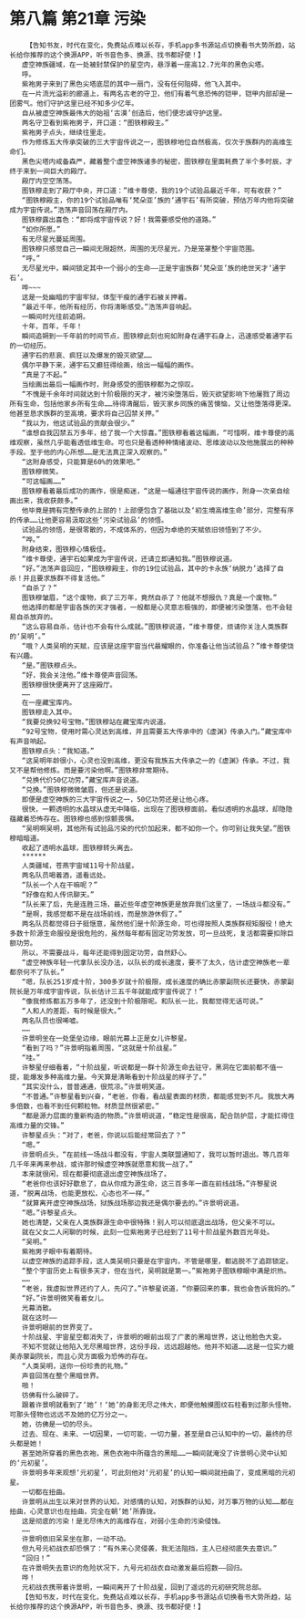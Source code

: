 # 第八篇 第21章 污染
        【告知书友，时代在变化，免费站点难以长存，手机app多书源站点切换看书大势所趋，站长给你推荐的这个换源APP，听书音色多、换源、找书都好使！】
       虚空神族疆域，在一处被封禁保护的星空内，悬浮着一座高12.7光年的黑色尖塔。
       呼。
       紫袍男子来到了黑色尖塔底层的其中一扇门，没有任何阻碍，他飞入其中。
       在一片流光溢彩的廊道上，有两名古老的守卫，他们有着气息恐怖的铠甲，铠甲内部却是一团雾气。他们守护这里已经不知多少亿年。
       自从被虚空神族最伟大的始祖‘古漠’创造后，他们便忠诚守护这里。
       两名守卫看到紫袍男子，开口道：“图铁穆殿主。”
       紫袍男子点头，继续往里走。
       作为修炼五大传承突破的三大宇宙传说之一，图铁穆地位自然极高，仅次于族群内的高维生命们。
       黑色尖塔内戒备森严，藏着整个虚空神族诸多的秘密，图铁穆在里面耗费了半个多时辰，才终于来到一间巨大的殿厅。
       殿厅内空空荡荡。
       图铁穆走到了殿厅中央，开口道：”维卡尊使，我的19个试验品最近千年，可有收获？”
       “图铁穆殿主，你的19个试验品唯有‘梵朵亚’族的‘通宇石’有所突破，预估万年内他将突破成为宇宙传说。”浩荡声音回荡在殿厅内。
       图铁穆露出喜色：“即将成宇宙传说？好！我需要感受他的道路。”
       “如你所愿。”
       有无尽星光蔓延周围。
       图铁穆只感觉自己一瞬间无限超然，周围的无尽星光，乃是笼罩整个宇宙范围。
       “呼。”
       无尽星光中，瞬间锁定其中一个弱小的生命——正是宇宙族群‘梵朵亚’族的绝世天才‘通宇石’。
       哗~~~
       这是一处幽暗的宇宙牢狱，体型干瘦的通宇石被关押着。
       “最近千年，他所有经历，你将清晰感受。”浩荡声音响起。
       一瞬间时光往前追朔。
       十年，百年，千年！
       瞬间追朔到一千年前的时间节点，图铁穆此刻也宛如附身在通宇石身上，迅速感受着通宇石的一切经历。
       通宇石的悲哀、疯狂以及爆发的毁灭欲望……
       偶尔平静下来，通宇石又癫狂得绘画，绘出一幅幅的画作。
       “真是了不起。”
       当绘画出最后一幅画作时，附身感受的图铁穆都为之惊叹。
       “不愧是千余年时间就达到十阶极限的天才，被污染堕落后，毁灭欲望影响下他屠戮了周边所有生命，包括他家乡所有生命……待得清醒后，毁灭家乡同族的痛苦懊恼，又让他堕落得更深。他甚至恳求族群的至高境，要求将自己囚禁关押。”
       “我以为，他这试验品的贡献会很少。”
       “谁想自我囚禁五万多年，给了我一个大惊喜。”图铁穆看着这幅画，“可惜啊，维卡尊使的高维观察，虽然几乎能看透低维生命。可也只是看透种种情绪波动、思维波动以及他施展出的种种手段。至于他的内心所想……是无法真正深入观察的。”
       “这附身感受，只能算是60%的效果吧。”
       图铁穆微笑。
       “可这幅画……”
       图铁穆看着最后成功的画作，很是痴迷，“这是一幅通往宇宙传说的画作，附身一次亲自绘画出来，我收获颇多。”
       他毕竟是拥有完整传承的上部的！上部便包含了基础以及‘初生境高维生命’部分，完整有序的传承……让他更容易汲取这些‘污染试验品’的领悟。
       试验品的领悟，是很零散的，不成体系的，但因为卓绝的天赋依旧领悟到了不少。
       “哗。”
       附身结束，图铁穆心情极佳。
       “维卡尊使，通宇石如果成为宇宙传说，还请立即通知我。”图铁穆说道。
       “好。”浩荡声音回应，“图铁穆殿主，你的19位试验品，其中的卡永族‘纳脱力’选择了自杀！并且要求族群不得复活他。”
       “自杀了？”
       图铁穆皱眉，“这个废物，疯了三万年，竟然自杀了？他就不想报仇？真是一个废物。”
       他选择的都是宇宙各族的天才强者，一般都是心灵意志极强的，即便被污染堕落，也不会轻易自杀放弃的。
       “这么容易自杀，估计也不会有什么成就。”图铁穆说道，“维卡尊使，烦请你关注人类族群的‘吴明’。”
       “哦？人类吴明的天赋，应该是这座宇宙当代最耀眼的，你准备让他当试验品？”维卡尊使饶有兴趣。
       “是。”图铁穆点头。
       “好，我会关注他。”维卡尊使声音回荡。
       图铁穆很快便离开了这座殿厅。
       ……
       在一座藏宝库内。
       图铁穆走入其中。
       “我要兑换92号宝物。”图铁穆站在藏宝库内说道。
       “92号宝物，使用时需心灵达到高维，并且需要五大传承中的《虚渊》传承入门。”藏宝库中有声音响起。
       图铁穆点头：“我知道。”
       “这吴明年龄很小，心灵也没到高维，更没有我族五大传承之一的《虚渊》传承。不过，我又不是帮他修炼。而是要污染他啊。”图铁穆非常期待。
       “兑换代价50亿功劳。”藏宝库声音说道。
       “兑换。”图铁穆微微皱眉，但还是说道。
       即便是虚空神族的三大宇宙传说之一，50亿功劳还是让他心疼。
       很快，一颗透明的水晶球从虚无中降临，出现在了图铁穆面前。看似透明的水晶球，却隐隐蕴藏着恐怖存在。图铁穆也感到惊颤畏惧。
       “吴明啊吴明，其他所有试验品污染的代价加起来，都不如你一个。你可别让我失望。”图铁穆暗暗道。
       收起了透明水晶球，图铁穆转头离去。
       ******
       人类疆域，苍燕宇宙域11号十阶战星。
       两名队员喝着酒，遥看远处。
       “队长一个人在干嘛呢？”
       “好像在和人传讯聊天。”
       “队长来了后，先是连胜三场，最近些年虚空神族更是放弃我们这里了，一场战斗都没有。”
       “是啊，我感觉都不是在战场前线，而是旅游休假了。”
       两名队员都觉得日子挺惬意，虽然他们是十阶源生命，可也得按照人类族群规矩服役！绝大多数十阶源生命服役是很危险的，虽然每年都有固定功劳发放，可一旦战死，复活都需要扣除巨额功劳。
       所以，不需要战斗，每年还能得到固定功劳，自然舒心。
       “虚空神族年轻一代拿队长没办法，以队长的成长速度，要不了太久，估计虚空神族老一辈都奈何不了队长。”
       “嗯，队长251岁成十阶，300多岁就十阶极限，成长速度的确比赤蒙副院长还要快，赤蒙副院长是万年成宇宙传说，队长估计三五千年就能成宇宙传说了！”
       “像我修炼都五万多年了，还没到十阶极限呢。和队长一比，我都觉得无话可说。”
       “人和人的差距，有时候是很大。”
       两名队员也很唏嘘。
       ……
       许景明坐在一处堡垒边缘，眼前光幕上正是女儿许黎星。
       “看到了吗？”许景明指着周围，“这就是十阶战星。”
       “哇。”
       许黎星仔细看着，“十阶战星，听说都是一群十阶源生命去驻守，黑洞在它面前都不值一提，能爆发多种高维力量。今天算是清晰看到十阶战星的样子了。”
       “其实没什么，普普通通，很荒凉。”许景明笑道。
       “不普通。”许黎星看到兴奋，“老爸，你看，看战星表面的材质，都能感觉到不凡。我放大再多倍数，也看不到任何颗粒物。材质显然很紧密。”
       “都是源力层面的重新构造的物质。”许景明说道，“稳定性是很高，配合防护层，才能扛得住高维力量的交锋。”
       许黎星点头：“对了，老爸，你说以后能经常回去了？”
       “嗯。”
       许景明点头，“在前线一场战斗都没有，宇宙人类联盟通知了，我可以暂时退出。等几百年几千年来再来参战，或许那时候虚空神族就愿意和我一战了。”
       本来就很闲，现在都要彻底退出虚空神族战场了。
       “老爸你也该好好歇息了，自从你成为源生命，这三百多年一直在前线战场。”许黎星说道，“脱离战场，也能更放松，心态也不一样。”
       “就算离开虚空神族战场，狱族战场那边我还是偶尔要去的。”许景明说道。
       “嗯。”许黎星点头。
       她也清楚，父亲在人类族群源生命中很特殊！别人可以彻底退出战场，但父亲不可以。
       就在父女二人闲聊的时候，此刻一位紫袍男子已经到了11号十阶战星外数百光年处。
       “吴明。”
       紫袍男子眼中有着期待。
       以虚空神族的追踪手段，这人类吴明只要是在宇宙内，不管是哪里，都逃脱不了追踪锁定。
       “整个宇宙历史上有很多天才，但在当代，吴明就是第一。”紫袍男子图铁穆眼中满是炽热。
       ……
       “老爸，我虚拟世界还约了人，先闪了。”许黎星说道，“你要回来的事，我也会告诉我妈的。”
       “好。”许景明微笑看着女儿。
       光幕消散。
       就在这时——
       许景明眼前的世界变了。
       十阶战星、宇宙星空都消失了，许景明的眼前出现了广袤的黑暗世界，这让他脸色大变。
       不知不觉就让他陷入无尽黑暗世界，这份手段，远远超越他。他并不知道……这是一位实力媲美赤蒙副院长，而且心灵方面极为恐怖的存在。
       “人类吴明，送你一份珍贵的礼物。”
       声音回荡在整个黑暗世界。
       啪！
       彷佛有什么破碎了。
       跟着许景明就看到了‘她’！‘她’的身影无尽之伟大，即便他触摸图纹石柱看到过那头怪物，可那头怪物也远远不及她的亿万分之一。
       她，彷佛是一切的尽头。
       过去、现在、未来、一切因果，一切可能，一切力量，甚至是自己认知中的一切，最终的尽头都是她！
       甚至她所穿着的黑色衣袍，黑色衣袍中所蕴含的黑暗……一瞬间就淹没了许景明心灵中认知的‘元初星’。
       许景明多年来观想‘元初星’，可此刻他对‘元初星’的认知一瞬间就扭曲了，变成黑暗的元初星。
       一切都在扭曲。
       许景明从出生以来对世界的认知，对感情的认知，对族群的认知，对万事万物的认知……都在扭曲，心灵意识也在扭曲，完全在朝‘她’所靠拢。
       这是彻底的污染！是无尽伟大的高维存在，对弱小生命的污染侵蚀。
       ……
       许景明依旧呆呆坐在那，一动不动。
       但九号元初战衣却恐惧了：“有外来心灵侵袭，我无法阻挡，主人已经彻底失去意识。”
       “回归！”
       在许景明失去意识的危险状况下，九号元初战衣自动激发最后招数——回归。
       哗！
       元初战衣携带着许景明，一瞬间离开了十阶战星，回到了遥远的元初研究院总部。
       【告知书友，时代在变化，免费站点难以长存，手机app多书源站点切换看书大势所趋，站长给你推荐的这个换源APP，听书音色多、换源、找书都好使！】